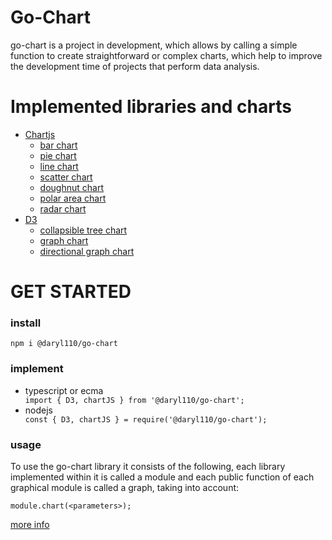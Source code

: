 # Go-Chart

go-chart is a project in development, which allows by calling a simple function to create straightforward or complex charts, which help to improve the development time of projects that perform data analysis.

# Implemented libraries and charts
* [Chartjs](https://www.chartjs.org/)
    * [bar chart](https://github.com/Daryl110/go-chart/wiki#bar-chart)
    * [pie chart](https://github.com/Daryl110/go-chart/wiki#pie-chart)
    * [line chart](https://github.com/Daryl110/go-chart/wiki#line-chart)
    * [scatter chart](https://github.com/Daryl110/go-chart/wiki#scatter-chart)
    * [doughnut chart](https://github.com/Daryl110/go-chart/wiki#doughnut-chart)
    * [polar area chart](https://github.com/Daryl110/go-chart/wiki#polar-area-chart)
    * [radar chart](https://github.com/Daryl110/go-chart/wiki#radar-chart)
* [D3](https://d3js.org/)
    * [collapsible tree chart](https://github.com/Daryl110/go-chart/wiki#collapsible-tree-chart)
    * [graph chart](https://github.com/Daryl110/go-chart/wiki#graph-chart)
    * [directional graph chart](https://github.com/Daryl110/go-chart/wiki#directional-graph-chart)
    
# GET STARTED

### install

   <code>npm i @daryl110/go-chart</code>
   
### implement
   <ul>
      <li>typescript or ecma</li>
      <code>import { D3, chartJS } from '@daryl110/go-chart';</code>
      <li>nodejs</li>
      <code>const { D3, chartJS } = require('@daryl110/go-chart');</code>
   </ul>
   
### usage

  To use the go-chart library it consists of the following, each library implemented within it is called a module and each public function of each graphical module is called a     graph, taking into account:

  <code>module.chart(\<parameters\>);</code>
  
  [more info](https://daryl110.github.io/go-chart-doc)
